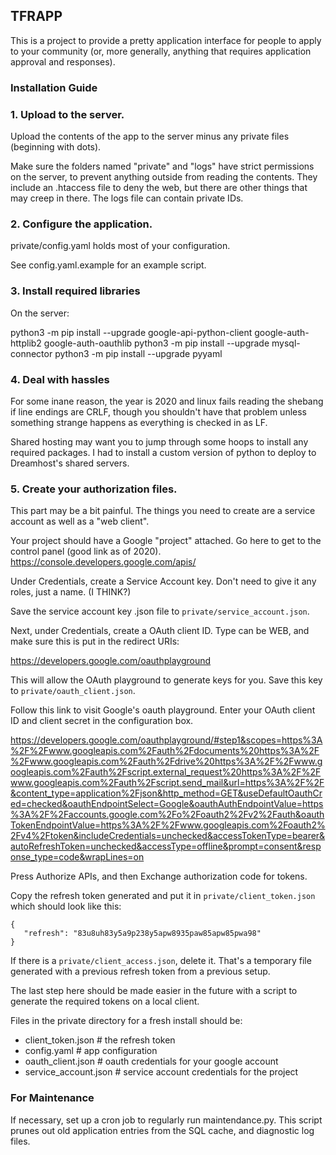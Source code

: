 ## TFRAPP

This is a project to provide a pretty application interface for people to apply to your community (or, more generally, anything that requires application approval and responses).

### Installation Guide

### 1. Upload to the server.
Upload the contents of the app to the server minus any private files (beginning with dots).

Make sure the folders named "private" and "logs" have strict permissions on the server, to prevent anything outside from reading the contents. They include an .htaccess file to deny the web, but there are other things that may creep in there. The logs file can contain private IDs. 

### 2. Configure the application.
private/config.yaml holds most of your configuration.

See config.yaml.example for an example script.

### 3. Install required libraries
On the server:

python3 -m pip install --upgrade google-api-python-client google-auth-httplib2 google-auth-oauthlib
python3 -m pip install --upgrade mysql-connector
python3 -m pip install --upgrade pyyaml

### 4. Deal with hassles
For some inane reason, the year is 2020 and linux fails reading the shebang if line endings are CRLF, though you shouldn't have that problem unless something strange happens as everything is checked in as LF.

Shared hosting may want you to jump through some hoops to install any required packages. I had to install a custom version of python to deploy to Dreamhost's shared servers.

### 5. Create your authorization files.
This part may be a bit painful. The things you need to create are a service account as well as a "web client".

Your project should have a Google "project" attached. Go here to get to the control panel (good link as of 2020).
https://console.developers.google.com/apis/

Under Credentials, create a Service Account key. Don't need to give it any roles, just a name. (I THINK?)

Save the service account key .json file to `private/service_account.json`.

Next, under Credentials, create a OAuth client ID. Type can be WEB, and make sure this is put in the redirect URIs:

https://developers.google.com/oauthplayground

This will allow the OAuth playground to generate keys for you. Save this key to `private/oauth_client.json`.

Follow this link to visit Google's oauth playground. Enter your OAuth client ID and client secret in the configuration box.

https://developers.google.com/oauthplayground/#step1&scopes=https%3A%2F%2Fwww.googleapis.com%2Fauth%2Fdocuments%20https%3A%2F%2Fwww.googleapis.com%2Fauth%2Fdrive%20https%3A%2F%2Fwww.googleapis.com%2Fauth%2Fscript.external_request%20https%3A%2F%2Fwww.googleapis.com%2Fauth%2Fscript.send_mail&url=https%3A%2F%2F&content_type=application%2Fjson&http_method=GET&useDefaultOauthCred=checked&oauthEndpointSelect=Google&oauthAuthEndpointValue=https%3A%2F%2Faccounts.google.com%2Fo%2Foauth2%2Fv2%2Fauth&oauthTokenEndpointValue=https%3A%2F%2Fwww.googleapis.com%2Foauth2%2Fv4%2Ftoken&includeCredentials=unchecked&accessTokenType=bearer&autoRefreshToken=unchecked&accessType=offline&prompt=consent&response_type=code&wrapLines=on

Press Authorize APIs, and then Exchange authorization code for tokens.

Copy the refresh token generated and put it in `private/client_token.json` which should look like this:

    {
       "refresh": "83u8uh83y5a9p238y5apw8935paw85apw85pwa98"
    }

If there is a `private/client_access.json`, delete it. That's a temporary file generated with a previous refresh token from a previous setup.

The last step here should be made easier in the future with a script to generate the required tokens on a local client.

Files in the private directory for a fresh install should be:
- client_token.json    # the refresh token
- config.yaml          # app configuration
- oauth_client.json    # oauth credentials for your google account
- service_account.json # service account credentials for the project

### For Maintenance
If necessary, set up a cron job to regularly run maintendance.py. This script prunes out old application entries from the SQL cache, and diagnostic log files.

